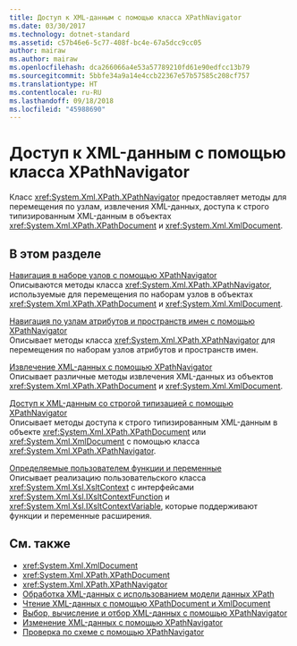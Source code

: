 ```yaml
---
title: Доступ к XML-данным с помощью класса XPathNavigator
ms.date: 03/30/2017
ms.technology: dotnet-standard
ms.assetid: c57b46e6-5c77-408f-bc4e-67a5dcc9cc05
author: mairaw
ms.author: mairaw
ms.openlocfilehash: dca266066a4e53a57789210fd61e90edfcc13b79
ms.sourcegitcommit: 5bbfe34a9a14e4ccb22367e57b57585c208cf757
ms.translationtype: HT
ms.contentlocale: ru-RU
ms.lasthandoff: 09/18/2018
ms.locfileid: "45988690"
---
```

# <a name="accessing-xml-data-using-xpathnavigator"></a>Доступ к XML-данным с помощью класса XPathNavigator
Класс <xref:System.Xml.XPath.XPathNavigator> предоставляет методы для перемещения по узлам, извлечения XML-данных, доступа к строго типизированным XML-данным в объектах <xref:System.Xml.XPath.XPathDocument> и <xref:System.Xml.XmlDocument>.  
  
## <a name="in-this-section"></a>В этом разделе  
 [Навигация в наборе узлов с помощью XPathNavigator](../../../../docs/standard/data/xml/node-set-navigation-using-xpathnavigator.md)  
 Описываются методы класса <xref:System.Xml.XPath.XPathNavigator>, используемые для перемещения по наборам узлов в объектах <xref:System.Xml.XPath.XPathDocument> и <xref:System.Xml.XmlDocument>.  
  
 [Навигация по узлам атрибутов и пространств имен с помощью XPathNavigator](../../../../docs/standard/data/xml/attribute-and-namespace-node-navigation-using-xpathnavigator.md)  
 Описывает методы класса <xref:System.Xml.XPath.XPathNavigator> для перемещения по наборам узлов атрибутов и пространств имен.  
  
 [Извлечение XML-данных с помощью XPathNavigator](../../../../docs/standard/data/xml/extract-xml-data-using-xpathnavigator.md)  
 Описывает различные методы извлечения XML-данных из объектов <xref:System.Xml.XPath.XPathDocument> и <xref:System.Xml.XmlDocument>.  
  
 [Доступ к XML-данным со строгой типизацией с помощью XPathNavigator](../../../../docs/standard/data/xml/accessing-strongly-typed-xml-data-using-xpathnavigator.md)  
 Описывает методы доступа к строго типизированным XML-данным в объекте <xref:System.Xml.XPath.XPathDocument> или <xref:System.Xml.XmlDocument> с помощью класса <xref:System.Xml.XPath.XPathNavigator>.  
  
 [Определяемые пользователем функции и переменные](../../../../docs/standard/data/xml/user-defined-functions-and-variables.md)  
 Описывает реализацию пользовательского класса <xref:System.Xml.Xsl.XsltContext> с интерфейсами <xref:System.Xml.Xsl.IXsltContextFunction> и <xref:System.Xml.Xsl.IXsltContextVariable>, которые поддерживают функции и переменные расширения.  
  
## <a name="see-also"></a>См. также

- <xref:System.Xml.XmlDocument>  
- <xref:System.Xml.XPath.XPathDocument>  
- <xref:System.Xml.XPath.XPathNavigator>  
- [Обработка XML-данных с использованием модели данных XPath](../../../../docs/standard/data/xml/process-xml-data-using-the-xpath-data-model.md)  
- [Чтение XML-данных с помощью XPathDocument и XmlDocument](../../../../docs/standard/data/xml/reading-xml-data-using-xpathdocument-and-xmldocument.md)  
- [Выбор, вычисление и отбор XML-данных с помощью XPathNavigator](../../../../docs/standard/data/xml/selecting-evaluating-and-matching-xml-data-using-xpathnavigator.md)  
- [Изменение XML-данных с помощью XPathNavigator](../../../../docs/standard/data/xml/editing-xml-data-using-xpathnavigator.md)  
- [Проверка по схеме с помощью XPathNavigator](../../../../docs/standard/data/xml/schema-validation-using-xpathnavigator.md)
